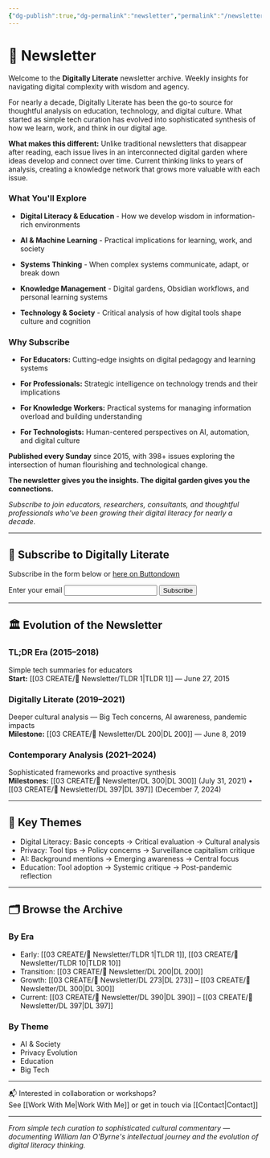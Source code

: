 ```yaml
---
{"dg-publish":true,"dg-permalink":"newsletter","permalink":"/newsletter/","title":"📧 Newsletter","tags":["newsletter","digital-literacy","technology","education","content-curation"],"created":"2025-01-06","updated":"2025-08-06"}
---
```



# 📧 Newsletter

Welcome to the **Digitally Literate** newsletter archive. Weekly insights for navigating digital complexity with wisdom and agency.

For nearly a decade, Digitally Literate has been the go-to source for thoughtful analysis on education, technology, and digital culture. What started as simple tech curation has evolved into sophisticated synthesis of how we learn, work, and think in our digital age.

**What makes this different:** Unlike traditional newsletters that disappear after reading, each issue lives in an interconnected digital garden where ideas develop and connect over time. Current thinking links to years of analysis, creating a knowledge network that grows more valuable with each issue.

### What You'll Explore

- **Digital Literacy & Education** - How we develop wisdom in information-rich environments
    
- **AI & Machine Learning** - Practical implications for learning, work, and society
    
- **Systems Thinking** - When complex systems communicate, adapt, or break down
    
- **Knowledge Management** - Digital gardens, Obsidian workflows, and personal learning systems
    
- **Technology & Society** - Critical analysis of how digital tools shape culture and cognition
    

### Why Subscribe

- **For Educators:** Cutting-edge insights on digital pedagogy and learning systems
    
- **For Professionals:** Strategic intelligence on technology trends and their implications
    
- **For Knowledge Workers:** Practical systems for managing information overload and building understanding
    
- **For Technologists:** Human-centered perspectives on AI, automation, and digital culture
    

**Published every Sunday** since 2015, with 398+ issues exploring the intersection of human flourishing and technological change.

**The newsletter gives you the insights. The digital garden gives you the connections.**

_Subscribe to join educators, researchers, consultants, and thoughtful professionals who've been growing their digital literacy for nearly a decade._

---

## 📨 Subscribe to Digitally Literate
Subscribe in the form below or [here on Buttondown](https://buttondown.com/digitallyliterate)  
<form
  action="https://buttondown.com/api/emails/embed-subscribe/digitallyliterate"
  method="post"
  target="popupwindow"
  onsubmit="window.open('https://buttondown.com/digitallyliterate', 'popupwindow')"
  class="embeddable-buttondown-form"
>
  <label for="bd-email">Enter your email</label>
  <input type="email" name="email" id="bd-email" />
  
  <input type="submit" value="Subscribe" />
  <p>
    <a href="https://buttondown.com/refer/digitallyliterate" target="_blank"></a>
  </p>
</form>

---

## 🏛️ Evolution of the Newsletter

### TL;DR Era (2015–2018)  
Simple tech summaries for educators  
**Start:** [[03 CREATE/📧 Newsletter/TLDR 1\|TLDR 1]] — June 27, 2015

### Digitally Literate (2019–2021)  
Deeper cultural analysis — Big Tech concerns, AI awareness, pandemic impacts  
**Milestone:** [[03 CREATE/📧 Newsletter/DL 200\|DL 200]] — June 8, 2019

### Contemporary Analysis (2021–2024)  
Sophisticated frameworks and proactive synthesis  
**Milestones:** [[03 CREATE/📧 Newsletter/DL 300\|DL 300]] (July 31, 2021) • [[03 CREATE/📧 Newsletter/DL 397\|DL 397]] (December 7, 2024)

---

## 🎯 Key Themes

- Digital Literacy: Basic concepts → Critical evaluation → Cultural analysis  
- Privacy: Tool tips → Policy concerns → Surveillance capitalism critique  
- AI: Background mentions → Emerging awareness → Central focus  
- Education: Tool adoption → Systemic critique → Post-pandemic reflection  

---

## 🗂️ Browse the Archive

### By Era  
- Early: [[03 CREATE/📧 Newsletter/TLDR 1\|TLDR 1]], [[03 CREATE/📧 Newsletter/TLDR 10\|TLDR 10]]  
- Transition: [[03 CREATE/📧 Newsletter/DL 200\|DL 200]]  
- Growth: [[03 CREATE/📧 Newsletter/DL 273\|DL 273]] – [[03 CREATE/📧 Newsletter/DL 300\|DL 300]]  
- Current: [[03 CREATE/📧 Newsletter/DL 390\|DL 390]] – [[03 CREATE/📧 Newsletter/DL 397\|DL 397]]

### By Theme  
- AI & Society  
- Privacy Evolution  
- Education  
- Big Tech  

---

📬 Interested in collaboration or workshops?  
See [[Work With Me\|Work With Me]] or get in touch via [[Contact\|Contact]]

---

*From simple tech curation to sophisticated cultural commentary — documenting William Ian O'Byrne's intellectual journey and the evolution of digital literacy thinking.*
